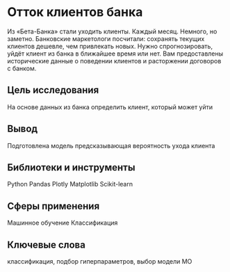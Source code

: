 # Отток клиентов банка

Из «Бета-Банка» стали уходить клиенты. Каждый месяц. Немного, но заметно. Банковские маркетологи посчитали: сохранять текущих клиентов дешевле, чем привлекать новых. Нужно спрогнозировать, уйдёт клиент из банка в ближайшее время или нет. Вам предоставлены исторические данные о поведении клиентов и расторжении договоров с банком.

## Цель исследования
На основе данных из банка определить клиент, который может уйти

## Вывод
Подготовлена модель предсказывающая вероятность ухода клиента

## Библиотеки и инструменты
Python Pandas Plotly Matplotlib Scikit-learn

## Сферы применения
Машинное обучение
Классификация

## Ключевые слова
классификация, подбор гиперпараметров, выбор модели МО
